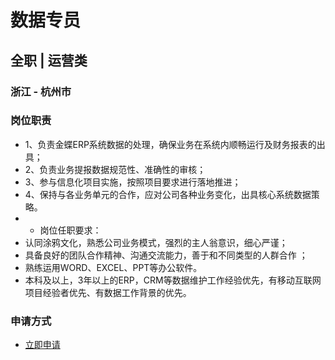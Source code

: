 
# 数据专员
## 全职  |  运营类
### 浙江 - 杭州市

### 岗位职责
- 1、负责金蝶ERP系统数据的处理，确保业务在系统内顺畅运行及财务报表的出具；
- 2、负责业务提报数据规范性、准确性的审核；
- 3、参与信息化项目实施，按照项目要求进行落地推进；
- 4、保持与各业务单元的合作，应对公司各种业务变化，出具核心系统数据策略。
- - 岗位任职要求：
- 认同涂鸦文化，熟悉公司业务模式，强烈的主人翁意识，细心严谨；
- 具备良好的团队合作精神、沟通交流能力，善于和不同类型的人群合作 ；
- 熟练运用WORD、EXCEL、PPT等办公软件。
- 本科及以上，3年以上的ERP，CRM等数据维护工作经验优先，有移动互联网项目经验者优先、有数据工作背景的优先。
### 申请方式
- <a href="mailto:hr@tuya.com?subject=求职简历-数据专员-来自GitHub">立即申请</a>